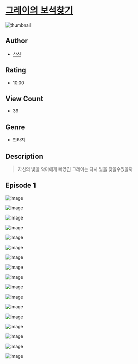 # [그레이의 보석찾기](https://comic.naver.com/challenge/list?titleId=810140)
![thumbnail](https://image-comic.pstatic.net/user_contents_data/challenge_comic/2023/05/23/366809/upload_4049920476195336289_480x623.jpeg)

## Author
- [삭신](https://comic.naver.com/artistTitle?id=366809)

## Rating
- 10.00

## View Count
- 39

## Genre
- 판타지

## Description
> 자신의 빛을 악마에게 빼았긴 그레이는 다시 빛을 찾을수있을까


## Episode 1
![image](https://image-comic.pstatic.net/user_contents_data/challenge_comic/2023/05/23/366809/upload_3832674557797884213.jpeg)

![image](https://image-comic.pstatic.net/user_contents_data/challenge_comic/2023/05/23/366809/upload_7077179422539855672.jpeg)

![image](https://image-comic.pstatic.net/user_contents_data/challenge_comic/2023/05/23/366809/upload_3760566373356560950.jpeg)

![image](https://image-comic.pstatic.net/user_contents_data/challenge_comic/2023/05/23/366809/upload_7003437390328521523.jpeg)

![image](https://image-comic.pstatic.net/user_contents_data/challenge_comic/2023/05/23/366809/upload_3618981188060985143.jpeg)

![image](https://image-comic.pstatic.net/user_contents_data/challenge_comic/2023/05/23/366809/upload_3689910880720609584.jpeg)

![image](https://image-comic.pstatic.net/user_contents_data/challenge_comic/2023/05/23/366809/upload_4123105255110030435.jpeg)

![image](https://image-comic.pstatic.net/user_contents_data/challenge_comic/2023/05/23/366809/upload_4051377307576710201.jpeg)

![image](https://image-comic.pstatic.net/user_contents_data/challenge_comic/2023/05/23/366809/upload_3690812475977054051.jpeg)

![image](https://image-comic.pstatic.net/user_contents_data/challenge_comic/2023/05/23/366809/upload_7377514356648731745.jpeg)

![image](https://image-comic.pstatic.net/user_contents_data/challenge_comic/2023/05/23/366809/upload_3832672375937577574.jpeg)

![image](https://image-comic.pstatic.net/user_contents_data/challenge_comic/2023/05/23/366809/upload_3918801696656025186.jpeg)

![image](https://image-comic.pstatic.net/user_contents_data/challenge_comic/2023/05/23/366809/upload_3906700483723604535.jpeg)

![image](https://image-comic.pstatic.net/user_contents_data/challenge_comic/2023/05/23/366809/upload_7077234420351449187.jpeg)

![image](https://image-comic.pstatic.net/user_contents_data/challenge_comic/2023/05/23/366809/upload_3486738512855052641.jpeg)

![image](https://image-comic.pstatic.net/user_contents_data/challenge_comic/2023/05/23/366809/upload_7365698085539950644.jpeg)

![image](https://image-comic.pstatic.net/user_contents_data/challenge_comic/2023/05/23/366809/upload_3703142394307556197.jpeg)
